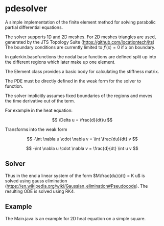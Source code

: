 # pdesolver

A simple implementation of the finite element method for solving parabolic partial differential equations.

The solver supports 1D and 2D meshes. For 2D meshes triangles are used, generated by the JTS Topology Suite (https://github.com/locationtech/jts)
The boundary conditions are currently limited to $f'(x) = 0$ if $x$ on boundary.

In galerkin.basefunctions the nodal base functions are defined split up into the different regions which later make up one element.

The Element class provides a basic body for calculating the stiffness matrix.

The PDE must be directly defined in the weak form for the solver to function.

The solver implicitly assumes fixed boundaries of the regions and moves the time derivative out of the term.

For example in the heat equation:

$$
\Delta u = \frac{d}{dt}u
$$

Transforms into the weak form

$$
-\int \nabla u \cdot \nabla v = \int \frac{du}{dt} v 
$$

$$
-\int \nabla u \cdot \nabla v = \frac{d}{dt} \int u v
$$

## Solver

Thus in the end a linear system of the form $M\frac{du}{dt} = K u$ is solved using gauss elimination (https://en.wikipedia.org/wiki/Gaussian_elimination#Pseudocode).
The resulting ODE is solved using RK4.

## Example
The Main.java is an example for 2D heat equation on a simple square.
